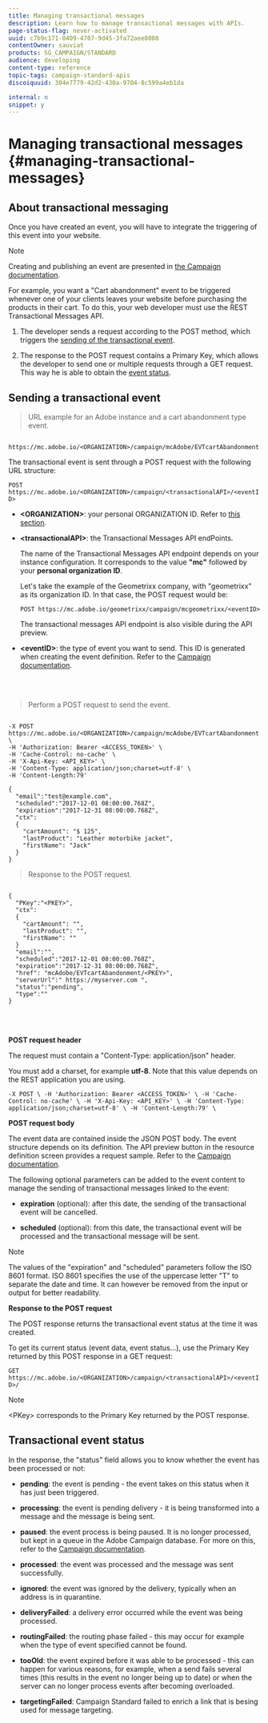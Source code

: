 ```yaml
---
title: Managing transactional messages
description: Learn how to manage transactional messages with APIs.
page-status-flag: never-activated
uuid: c7b9c171-0409-4707-9d45-3fa72aee8008
contentOwner: sauviat
products: SG_CAMPAIGN/STANDARD
audience: developing
content-type: reference
topic-tags: campaign-standard-apis
discoiquuid: 304e7779-42d2-430a-9704-8c599a4eb1da

internal: n
snippet: y
---
```


# Managing transactional messages {#managing-transactional-messages}

## About transactional messaging

Once you have created an event, you will have to integrate the triggering of this event into your website.

>[!NOTE]
>
>Creating and publishing an event are presented in <a href="https://helpx.adobe.com/campaign/standard/administration/using/configuring-transactional-messaging.html">the Campaign documentation</a>.

For example, you want a "Cart abandonment" event to be triggered whenever one of your clients leaves your website before purchasing the products in their cart. To do this, your web developer must use the REST Transactional Messages API.

1. The developer sends a request according to the POST method, which triggers the [sending of the transactional event](#sending-a-transactional-event).

1. The response to the POST request contains a Primary Key, which allows the developer to  send one or multiple requests through a GET request. This way he is able to obtain the [event status](#transactional-event-status).

## Sending a transactional event

>URL example for an Adobe instance and a cart abandonment type event.

```

https://mc.adobe.io/<ORGANIZATION>/campaign/mcAdobe/EVTcartAbandonment

```

The transactional event is sent through a POST request with the following URL structure:

`POST https://mc.adobe.io/<ORGANIZATION>/campaign/<transactionalAPI>/<eventID>`

* **&lt;ORGANIZATION&gt;**: your personal ORGANIZATION ID. Refer to [this section](#must-read).

* **&lt;transactionalAPI&gt;**: the Transactional Messages API endPoints.

  The name of the Transactional Messages API endpoint depends on your instance configuration. It corresponds to the value **"mc"** followed by your **personal organization ID**.

  Let's take the example of the Geometrixx company, with "geometrixx" as its organization ID. In that case, the POST request would be:

  `POST https://mc.adobe.io/geometrixx/campaign/mcgeometrixx/<eventID>`

  The transactional messages API endpoint is also visible during the API preview.

* **&lt;eventID&gt;**: the type of event you want to send. This ID is generated when creating the event definition. Refer to the [Campaign documentation](https://helpx.adobe.com/campaign/standard/administration/using/configuring-transactional-messaging.html).

<br/><br/>

>Perform a POST request to send the event.

```

-X POST https://mc.adobe.io/<ORGANIZATION>/campaign/mcAdobe/EVTcartAbandonment \
-H 'Authorization: Bearer <ACCESS_TOKEN>' \
-H 'Cache-Control: no-cache' \
-H 'X-Api-Key: <API_KEY>' \
-H 'Content-Type: application/json;charset=utf-8' \
-H 'Content-Length:79'

{
  "email":"test@example.com",
  "scheduled":"2017-12-01 08:00:00.768Z",
  "expiration":"2017-12-31 08:00:00.768Z",
  "ctx":
  {
    "cartAmount": "$ 125",
    "lastProduct": "Leather motorbike jacket",
    "firstName": "Jack"
  }
}

```

>Response to the POST request.

```

{
  "PKey":"<PKEY>",
  "ctx":
  {
    "cartAmount": "",
    "lastProduct": "",
    "firstName": ""
  }
  "email":"",
  "scheduled":"2017-12-01 08:00:00.768Z",
  "expiration":"2017-12-31 08:00:00.768Z",
  "href": "mcAdobe/EVTcartAbandonment/<PKEY>",
  "serverUrl":" https://myserver.com ",
  "status":"pending",
  "type":""
}

```

<br/><br/>

**POST request header**

The request must contain a "Content-Type: application/json" header.

You must add a charset, for example <b>utf-8</b>. Note that this value depends on the REST application you are using.

`-X POST \
-H 'Authorization: Bearer <ACCESS_TOKEN>' \
-H 'Cache-Control: no-cache' \
-H 'X-Api-Key: <API_KEY>' \
-H 'Content-Type: application/json;charset=utf-8' \
-H 'Content-Length:79' \`

**POST request body**

The event data are contained inside the JSON POST body. The event structure depends on its definition. The API preview button in the resource definition screen provides a request sample. Refer to the [Campaign documentation](https://helpx.adobe.com/campaign/standard/administration/using/configuring-transactional-messaging.html).

The following optional parameters can be added to the event content to manage the sending of transactional messages linked to the event:

* **expiration** (optional): after this date, the sending of the transactional event will be cancelled.

* **scheduled** (optional): from this date, the transactional event will be processed and the transactional message will be sent.

>[!NOTE]
>
>
The values of the "expiration" and "scheduled" parameters follow the ISO 8601 format. ISO 8601 specifies the use of the uppercase letter "T" to separate the date and time. It can however be removed from the input or output for better readability.



**Response to the POST request**

The POST response returns the transactional event status at the time it was created.

To get its current status (event data, event status...), use the Primary Key returned by this POST response in a GET request:

`GET https://mc.adobe.io/<ORGANIZATION>/campaign/<transactionalAPI>/<eventID>/`

>[!NOTE]
>
>&lt;PKey&gt; corresponds to the Primary Key returned by the POST response.


## Transactional event status

In the response, the "status" field allows you to know whether the event has been processed or not:

* **pending**: the event is pending - the event takes on this status when it has just been triggered.

* **processing**: the event is pending delivery - it is being transformed into a message and the message is being sent.

* **paused**: the event process is being paused. It is no longer processed, but kept in a queue in the Adobe Campaign database. For more on this, refer to the [Campaign documentation](https://helpx.adobe.com/campaign/standard/channels/using/event-transactional-messages.html#unpublishing-a-transactional-message).

* **processed**: the event was processed and the message was sent successfully.

* **ignored**: the event was ignored by the delivery, typically when an address is in quarantine.

* **deliveryFailed**: a delivery error occurred while the event was being processed.

* **routingFailed**: the routing phase failed - this may occur for example when the type of event specified cannot be found.

* **tooOld**: the event expired before it was able to be processed - this can happen for various reasons, for example, when a send fails several times (this results in the event no longer being up to date) or when the server can no longer process events after becoming overloaded.

* **targetingFailed**: Campaign Standard failed to enrich a link that is besing used for message targeting.
